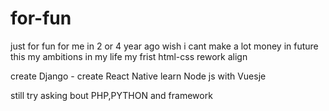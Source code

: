 # for-fun
just for fun
  for me in 2 or 4 year ago wish i cant make a lot money in future this my ambitions in my life
  my frist html-css rework align 

create Django -
create React Native
learn Node js with Vuesje

still try asking bout PHP,PYTHON and framework
